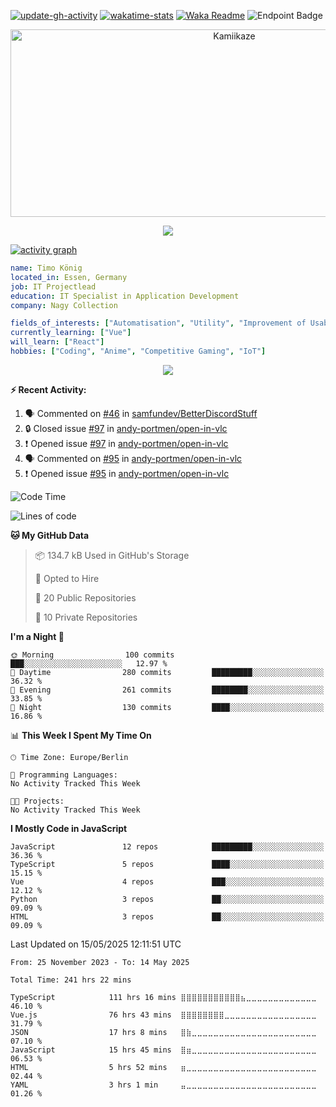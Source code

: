 [![update-gh-activity](https://github.com/Kamiikaze/Kamiikaze/actions/workflows/update-gh-activity.yml/badge.svg)](https://github.com/Kamiikaze/Kamiikaze/actions/workflows/update-gh-activity.yml)
[![wakatime-stats](https://github.com/Kamiikaze/Kamiikaze/actions/workflows/update-timestats.yml/badge.svg)](https://github.com/Kamiikaze/Kamiikaze/actions/workflows/update-timestats.yml)
[![Waka Readme](https://github.com/Kamiikaze/Kamiikaze/actions/workflows/waka-simple.yml/badge.svg)](https://github.com/Kamiikaze/Kamiikaze/actions/workflows/waka-simple.yml)
![Endpoint Badge](https://img.shields.io/endpoint?url=https%3A%2F%2Fhits.dwyl.com%2FKamiikaze%2FKamiikaze.json&label=Views)

<p align="center">
  <img src="https://socialify.git.ci/Kamiikaze/Kamiikaze/image?font=Source%20Code%20Pro&forks=0&issues=0&language=1&name=1&owner=1&pattern=Plus&pulls=0&stargazers=0&theme=Dark" alt="Kamiikaze" width="700" height="300" />
</p>

<p align="center">
  <img alig src="https://github-profile-trophy.vercel.app/?username=Kamiikaze&theme=onedark&column=-1" />
</p>

[![activity graph](https://github-readme-activity-graph.vercel.app/graph?username=Kamiikaze&theme=github-dark-dimmed&custom_title=Kamiikaze%20Activity%20Graph&hide_border=true)](https://github.com/ashutosh00710/github-readme-activity-graph)

```yaml
name: Timo König
located_in: Essen, Germany
job: IT Projectlead
education: IT Specialist in Application Development
company: Nagy Collection

fields_of_interests: ["Automatisation", "Utility", "Improvement of Usability", "Localization"]
currently_learning: ["Vue"]
will_learn: ["React"]
hobbies: ["Coding", "Anime", "Competitive Gaming", "IoT"]
```

<!--p align="center">
  <img src="https://spotify-github-profile.vercel.app/api/view?uid=11147618695&cover_image=true&theme=novatorem&show_offline=true&background_color=121212&interchange=false&bar_color=53b14f&bar_color_cover=false">
</p-->

<p align="center">
  <img src="https://spotify-recently-played-readme.vercel.app/api?user=timo1322&count=5">
</p>


**:zap: Recent Activity:**

<!--START_SECTION:activity-->
1. 🗣 Commented on [#46](https://github.com/samfundev/BetterDiscordStuff/issues/46#issuecomment-2855984657) in [samfundev/BetterDiscordStuff](https://github.com/samfundev/BetterDiscordStuff)
2. 🔒 Closed issue [#97](https://github.com/andy-portmen/open-in-vlc/issues/97) in [andy-portmen/open-in-vlc](https://github.com/andy-portmen/open-in-vlc)
3. ❗ Opened issue [#97](https://github.com/andy-portmen/open-in-vlc/issues/97) in [andy-portmen/open-in-vlc](https://github.com/andy-portmen/open-in-vlc)
4. 🗣 Commented on [#95](https://github.com/andy-portmen/open-in-vlc/issues/95#issuecomment-2817703312) in [andy-portmen/open-in-vlc](https://github.com/andy-portmen/open-in-vlc)
5. ❗ Opened issue [#95](https://github.com/andy-portmen/open-in-vlc/issues/95) in [andy-portmen/open-in-vlc](https://github.com/andy-portmen/open-in-vlc)
<!--END_SECTION:activity-->

<!--START_SECTION:waka-->
![Code Time](http://img.shields.io/badge/Code%20Time-241%20hrs%2022%20mins-blue)

![Lines of code](https://img.shields.io/badge/From%20Hello%20World%20I%27ve%20Written-1.8%20million%20lines%20of%20code-blue)

**🐱 My GitHub Data** 

> 📦 134.7 kB Used in GitHub's Storage 
 > 
> 💼 Opted to Hire
 > 
> 📜 20 Public Repositories 
 > 
> 🔑 10 Private Repositories 
 > 
**I'm a Night 🦉** 

```text
🌞 Morning                100 commits         ███░░░░░░░░░░░░░░░░░░░░░░   12.97 % 
🌆 Daytime                280 commits         █████████░░░░░░░░░░░░░░░░   36.32 % 
🌃 Evening                261 commits         ████████░░░░░░░░░░░░░░░░░   33.85 % 
🌙 Night                  130 commits         ████░░░░░░░░░░░░░░░░░░░░░   16.86 % 
```


📊 **This Week I Spent My Time On** 

```text
🕑︎ Time Zone: Europe/Berlin

💬 Programming Languages: 
No Activity Tracked This Week

🐱‍💻 Projects: 
No Activity Tracked This Week
```

**I Mostly Code in JavaScript** 

```text
JavaScript               12 repos            █████████░░░░░░░░░░░░░░░░   36.36 % 
TypeScript               5 repos             ████░░░░░░░░░░░░░░░░░░░░░   15.15 % 
Vue                      4 repos             ███░░░░░░░░░░░░░░░░░░░░░░   12.12 % 
Python                   3 repos             ██░░░░░░░░░░░░░░░░░░░░░░░   09.09 % 
HTML                     3 repos             ██░░░░░░░░░░░░░░░░░░░░░░░   09.09 % 
```




 Last Updated on 15/05/2025 12:11:51 UTC
<!--END_SECTION:waka-->

<!--START_SECTION:waka-simple-->

```text
From: 25 November 2023 - To: 14 May 2025

Total Time: 241 hrs 22 mins

TypeScript            111 hrs 16 mins ⣿⣿⣿⣿⣿⣿⣿⣿⣿⣿⣿⣦⣀⣀⣀⣀⣀⣀⣀⣀⣀⣀⣀⣀⣀   46.10 %
Vue.js                76 hrs 43 mins  ⣿⣿⣿⣿⣿⣿⣿⣿⣀⣀⣀⣀⣀⣀⣀⣀⣀⣀⣀⣀⣀⣀⣀⣀⣀   31.79 %
JSON                  17 hrs 8 mins   ⣿⣷⣀⣀⣀⣀⣀⣀⣀⣀⣀⣀⣀⣀⣀⣀⣀⣀⣀⣀⣀⣀⣀⣀⣀   07.10 %
JavaScript            15 hrs 45 mins  ⣿⣶⣀⣀⣀⣀⣀⣀⣀⣀⣀⣀⣀⣀⣀⣀⣀⣀⣀⣀⣀⣀⣀⣀⣀   06.53 %
HTML                  5 hrs 52 mins   ⣶⣀⣀⣀⣀⣀⣀⣀⣀⣀⣀⣀⣀⣀⣀⣀⣀⣀⣀⣀⣀⣀⣀⣀⣀   02.44 %
YAML                  3 hrs 1 min     ⣤⣀⣀⣀⣀⣀⣀⣀⣀⣀⣀⣀⣀⣀⣀⣀⣀⣀⣀⣀⣀⣀⣀⣀⣀   01.26 %
```

<!--END_SECTION:waka-simple-->
